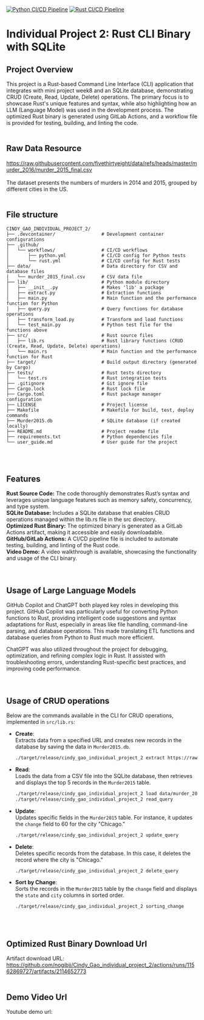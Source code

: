[![Python CI/CD Pipeline](https://github.com/nogibjj/Cindy_Gao_mini_week8/actions/workflows/python.yml/badge.svg)](https://github.com/nogibjj/Cindy_Gao_mini_week8/actions/workflows/python.yml)
[![Rust CI/CD Pipeline](https://github.com/nogibjj/Cindy_Gao_mini_week8/actions/workflows/rust.yml/badge.svg)](https://github.com/nogibjj/Cindy_Gao_mini_week8/actions/workflows/rust.yml)


# Individual Project 2: Rust CLI Binary with SQLite
## Project Overview

This project is a Rust-based Command Line Interface (CLI) application that integrates with mini project week8 and an SQLite database, demonstrating CRUD (Create, Read, Update, Delete) operations. The primary focus is to showcase Rust's unique features and syntax, while also highlighting how an LLM (Language Model) was used in the development process. The optimized Rust binary is generated using GitLab Actions, and a workflow file is provided for testing, building, and linting the code.
<br><br>

## Raw Data Resource
https://raw.githubusercontent.com/fivethirtyeight/data/refs/heads/master/murder_2016/murder_2015_final.csv <br><br>
The dataset presents the numbers of murders in 2014 and 2015, grouped by different cities in the US. <br><br>
## File structure
```plaintext
CINDY_GAO_INDIVIDUAL_PROJECT_2/
├── .devcontainer/                 # Development container configurations
├── .github/
│   └── workflows/                 # CI/CD workflows
│       ├── python.yml             # CI/CD config for Python tests
│       └── rust.yml               # CI/CD config for Rust tests
├── data/                          # Data directory for CSV and database files
│   └── murder_2015_final.csv      # CSV data file
├── lib/                           # Python module directory
│   ├── __init__.py                # Makes 'lib' a package
│   ├── extract.py                 # Extraction functions
│   ├── main.py                    # Main function and the performance function for Python
│   ├── query.py                   # Query functions for database operations
│   ├── transform_load.py          # Transform and load functions
│   └── test_main.py               # Python test file for the functions above
├── src/                           # Rust source files
│   ├── lib.rs                     # Rust library functions (CRUD (Create, Read, Update, Delete) operations)
│   └── main.rs                    # Main function and the performance function for Rust
├── target/                        # Build output directory (generated by Cargo)
├── tests/                         # Rust tests directory
│   └── test.rs                    # Rust integration tests
├── .gitignore                     # Git ignore file
├── Cargo.lock                     # Rust lock file
├── Cargo.toml                     # Rust package manager configuration
├── LICENSE                        # Project license
├── Makefile                       # Makefile for build, test, deploy commands
├── Murder2015.db                  # SQLite database (if created locally)
├── README.md                      # Project readme file
├── requirements.txt               # Python dependencies file
└── user_guide.md                  # User guide for the project
```
<br><br>
## Features

__Rust Source Code:__ The code thoroughly demonstrates Rust’s syntax and leverages unique language features such as memory safety, concurrency, and type system.<br>
__SQLite Database:__ Includes a SQLite database that enables CRUD operations managed within the lib.rs file in the src directory.<br>
__Optimized Rust Binary:__ The optimized binary is generated as a GitLab Actions artifact, making it accessible and easily downloadable.<br>
__GitHub/GitLab Actions:__ A CI/CD pipeline file is included to automate testing, building, and linting of the Rust code.<br>
__Video Demo:__ A video walkthrough is available, showcasing the functionality and usage of the CLI binary.<br>
<br><br>
## Usage of Large Language Models
GitHub Copilot and ChatGPT both played key roles in developing this project. GitHub Copilot was particularly useful for converting Python functions to Rust, providing intelligent code suggestions and syntax adaptations for Rust, especially in areas like file handling, command-line parsing, and database operations. This made translating ETL functions and database queries from Python to Rust much more efficient.

ChatGPT was also utilized throughout the project for debugging, optimization, and refining complex logic in Rust. It assisted with troubleshooting errors, understanding Rust-specific best practices, and improving code performance. 
<br>
<br><br>
## Usage of CRUD operations
Below are the commands available in the CLI for CRUD operations, implemented in `src/lib.rs`:

- **Create**:  
  Extracts data from a specified URL and creates new records in the database by saving the data in `Murder2015.db`.
  ```bash
  ./target/release/cindy_gao_individual_project_2 extract https://raw.githubusercontent.com/fivethirtyeight/data/master/murder_2016/murder_2015_final.csv data/murder_2015_final.csv
  ```
  
- **Read**:  
  Loads the data from a CSV file into the SQLite database, then retrieves and displays the top 5 records in the `Murder2015` table.
  ```bash
  ./target/release/cindy_gao_individual_project_2 load data/murder_2015_final.csv
  ./target/release/cindy_gao_individual_project_2 read_query
  ```

- **Update**:  
  Updates specific fields in the `Murder2015` table. For instance, it updates the `change` field to 60 for the city "Chicago."
  ```bash
  ./target/release/cindy_gao_individual_project_2 update_query
  ```

- **Delete**:  
  Deletes specific records from the database. In this case, it deletes the record where the city is "Chicago."
  ```bash
  ./target/release/cindy_gao_individual_project_2 delete_query
  ```

- **Sort by Change**:  
  Sorts the records in the `Murder2015` table by the `change` field and displays the `state` and `city` columns in sorted order.
  ```bash
  ./target/release/cindy_gao_individual_project_2 sorting_change
  ```
<br><br>
## Optimized Rust Binary Download Url
Artifact download URL: https://github.com/nogibjj/Cindy_Gao_individual_project_2/actions/runs/11562869727/artifacts/2114652773
<br><br>

## Demo Video Url
Youtube demo url:
